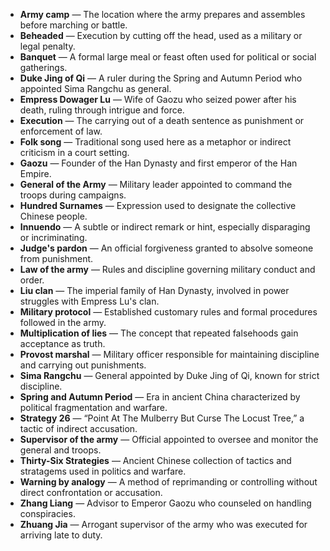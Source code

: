 - **Army camp** — The location where the army prepares and assembles before marching or battle.  
- **Beheaded** — Execution by cutting off the head, used as a military or legal penalty.  
- **Banquet** — A formal large meal or feast often used for political or social gatherings.  
- **Duke Jing of Qi** — A ruler during the Spring and Autumn Period who appointed Sima Rangchu as general.  
- **Empress Dowager Lu** — Wife of Gaozu who seized power after his death, ruling through intrigue and force.  
- **Execution** — The carrying out of a death sentence as punishment or enforcement of law.  
- **Folk song** — Traditional song used here as a metaphor or indirect criticism in a court setting.  
- **Gaozu** — Founder of the Han Dynasty and first emperor of the Han Empire.  
- **General of the Army** — Military leader appointed to command the troops during campaigns.  
- **Hundred Surnames** — Expression used to designate the collective Chinese people.  
- **Innuendo** — A subtle or indirect remark or hint, especially disparaging or incriminating.  
- **Judge's pardon** — An official forgiveness granted to absolve someone from punishment.  
- **Law of the army** — Rules and discipline governing military conduct and order.  
- **Liu clan** — The imperial family of Han Dynasty, involved in power struggles with Empress Lu's clan.  
- **Military protocol** — Established customary rules and formal procedures followed in the army.  
- **Multiplication of lies** — The concept that repeated falsehoods gain acceptance as truth.  
- **Provost marshal** — Military officer responsible for maintaining discipline and carrying out punishments.  
- **Sima Rangchu** — General appointed by Duke Jing of Qi, known for strict discipline.  
- **Spring and Autumn Period** — Era in ancient China characterized by political fragmentation and warfare.  
- **Strategy 26** — “Point At The Mulberry But Curse The Locust Tree,” a tactic of indirect accusation.  
- **Supervisor of the army** — Official appointed to oversee and monitor the general and troops.  
- **Thirty-Six Strategies** — Ancient Chinese collection of tactics and stratagems used in politics and warfare.  
- **Warning by analogy** — A method of reprimanding or controlling without direct confrontation or accusation.  
- **Zhang Liang** — Advisor to Emperor Gaozu who counseled on handling conspiracies.  
- **Zhuang Jia** — Arrogant supervisor of the army who was executed for arriving late to duty.

